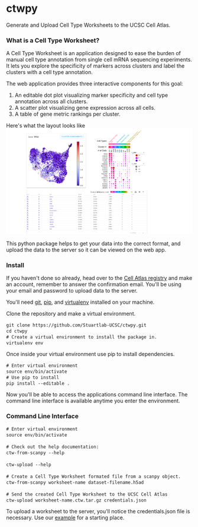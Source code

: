 # ctwpy
Generate and Upload Cell Type Worksheets to the UCSC Cell Atlas.

### What is a Cell Type Worksheet?
A Cell Type Worksheet is an application designed to ease the burden of manual cell type annotation from single cell
mRNA sequencing experiments. It lets you explore the specificity of markers across clusters and label the clusters
with a cell type annotation.

The web application provides three interactive components for this goal:

1. An editable dot plot visualizing marker specificity and cell type annotation across all clusters.
2. A scatter plot visualizing gene expression across all cells.
3. A table of gene metric rankings per cluster.

Here's what the layout looks like
![Alt text](cell_atlas_layout.png)

This python package helps to get your data into the correct format, and upload the data to the server
so it can be viewed on the web app.

### Install

If you haven't done so already, head over to the [Cell Atlas registry](https://cellatlasapi.ucsc.edu/user/register)
and make an account, remember to answer the confirmation email. You'll be using your email and password to upload
data to the server.

You'll need [git](https://gist.github.com/derhuerst/1b15ff4652a867391f03), [pip](https://pip.pypa.io/en/stable/installing/), and [virtualenv](https://virtualenv.pypa.io/en/latest/installation/) installed on your machine.

Clone the repository and make a virtual environment.
```
git clone https://github.com/Stuartlab-UCSC/ctwpy.git
cd ctwpy
# Create a virtual environment to install the package in.
virtualenv env
```
 Once inside your virtual environment use pip to install dependencies.
```
# Enter virtual environment
source env/bin/activate
# Use pip to install
pip install --editable .
```
Now you'll be able to access the applications command line interface. The command line interface is available anytime you enter the environment.
### Command Line Interface
```
# Enter virtual environment
source env/bin/activate

# Check out the help documentation:
ctw-from-scanpy --help

ctw-upload --help

# Create a Cell Type Worksheet formated file from a scanpy object.
ctw-from-scanpy worksheet-name dataset-filename.h5ad

# Send the created Cell Type Worksheet to the UCSC Cell Atlas
ctw-upload worksheet-name.ctw.tar.gz credentials.json
```

To upload a worksheet to the server, you'll notice the credentials.json file is necessary. Use our
[example](https://github.com/Stuartlab-UCSC/ctwpy/blob/master/credentials.json) for a starting
place.
